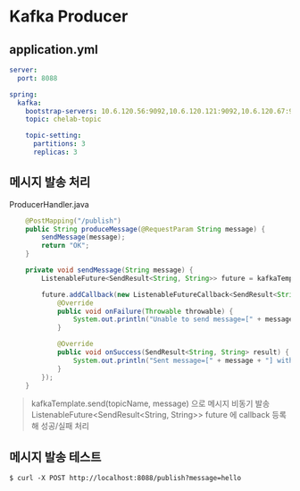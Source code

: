 # Kafka Producer

## application.yml
```yaml
server:
  port: 8088

spring:
  kafka:
    bootstrap-servers: 10.6.120.56:9092,10.6.120.121:9092,10.6.120.67:9092
    topic: chelab-topic

    topic-setting:
      partitions: 3
      replicas: 3

```

## 메시지 발송 처리
ProducerHandler.java
```java
    @PostMapping("/publish")
    public String produceMessage(@RequestParam String message) {
        sendMessage(message);
        return "OK";
    }

    private void sendMessage(String message) {
        ListenableFuture<SendResult<String, String>> future = kafkaTemplate.send(topicName, message);

        future.addCallback(new ListenableFutureCallback<SendResult<String, String>>() {
            @Override
            public void onFailure(Throwable throwable) {
                System.out.println("Unable to send message=[" + message + "] due to : " + throwable.getMessage());
            }

            @Override
            public void onSuccess(SendResult<String, String> result) {
                System.out.println("Sent message=[" + message + "] with offset=[" + result.getRecordMetadata().offset() + "]");
            }
        });
    }
```

> kafkaTemplate.send(topicName, message) 으로 메시지 비동기 발송
> ListenableFuture<SendResult<String, String>> future 에 callback 등록해 성공/실패 처리


## 메시지 발송 테스트

```shell script
$ curl -X POST http://localhost:8088/publish?message=hello
```
